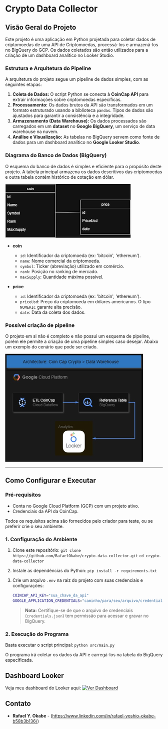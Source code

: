 # Crypto Data Collector

## Visão Geral do Projeto

Este projeto é uma aplicação em Python projetada para coletar dados de criptomoedas de uma API de Criptomoedas, processá-los e armazená-los no BigQuery do GCP. Os dados coletados são então utilizados para a criação de um dashboard analítico no Looker Studio.

### Estrutura e Arquitetura do Pipeline

A arquitetura do projeto segue um pipeline de dados simples, com as seguintes etapas:

1.  **Coleta de Dados:** O script Python se conecta à **CoinCap API** para extrair informações sobre criptomoedas específicas.
2.  **Processamento:** Os dados brutos da API são transformados em um formato estruturado usando a biblioteca `pandas`. Tipos de dados são ajustados para garantir a consistência e a integridade.
3.  **Armazenamento (Data Warehouse):** Os dados processados são carregados em um **dataset** no **Google BigQuery**, um serviço de data warehouse na nuvem.
4.  **Análise e Visualização:** As tabelas no BigQuery servem como fonte de dados para um dashboard analítico no **Google Looker Studio**.

### Diagrama do Banco de Dados (BigQuery)

O esquema do banco de dados é simples e eficiente para o propósito deste projeto. A tabela principal armazena os dados descritivos das criptomoedas e outra tabela contém histórico de cotação em dólar.

![Esquema de tabelas no BigQuery](assets/DiagramCrypto.jpg)

* **coin**
    * `id`: Identificador da criptomoeda (ex: 'bitcoin', 'ethereum').
    * `name`: Nome comercial da criptomoeda.
    * `symbol`: Ticker (abreviação) utilizado em comércio.
    * `rank`: Posição no ranking de mercado.
    * `maxSupply`: Quantidade máxima possível.

* **price**
    * `id`: Identificador da criptomoeda (ex: 'bitcoin', 'ethereum').
    * `priceUsd`: Preço da criptomoeda em dólares americanos. O tipo `NUMERIC` garante alta precisão.
    * `date`: Data da coleta dos dados.

### Possível criação de pipeline

O projeto em si não é completo e não possui um esquema de pipeline, porém ele permite a criação de uma pipeline simples caso desejar. Abaixo um exemplo do cenário que pode ser criado.

![Esquema de pipeline no GCP](assets/FluxoGCPpip.jpg)

---

## Como Configurar e Executar

### Pré-requisitos

* Conta no Google Cloud Platform (GCP) com um projeto ativo.
* Credenciais da API da CoinCap.

Todos os requisitos acima são fornecidos pelo criador para teste, ou se preferir crie o seu ambiente.

### 1. Configuração do Ambiente

1.  Clone este repositório:
    `git clone https://github.com/RafaelOkabe/crypto-data-collector.git`
    `cd crypto-data-collector`

2.  Instale as dependências do Python:
    `pip install -r requirements.txt`

3.  Crie um arquivo `.env` na raiz do projeto com suas credenciais e configurações:

    ```bash
    COINCAP_API_KEY="sua_chave_da_api"
    GOOGLE_APPLICATION_CREDENTIALS="caminho/para/seu/arquivo/credentials.json"
    ```

    > **Nota:** Certifique-se de que o arquivo de credenciais (`credentials.json`) tem permissão para acessar e gravar no BigQuery.

### 2. Execução do Programa

Basta executar o script principal:
`python src/main.py`

O programa irá coletar os dados da API e carregá-los na tabela do BigQuery especificada.

## Dashboard Looker

Veja meu dashboard do Looker aqui: [![Ver Dashboard](https://img.shields.io/badge/Ver%20Dashboard-blue)](https://lookerstudio.google.com/s/tvc2xy50wks)

## Contato

* **Rafael Y. Okabe** - (https://www.linkedin.com/in/rafael-yoshio-okabe-b58b3b136/)